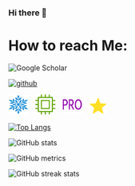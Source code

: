 ### Hi there 👋

# How to reach Me:
![Google Scholar](https://img.shields.io/badge/Google%20Scholar-4285F4?style=for-the-badge&logo=google-scholar&logoColor=white)


[<img src='https://cdn.jsdelivr.net/npm/simple-icons@3.0.1/icons/github.svg' alt='github' height='40'>](https://github.com/DaraSamii)  

<a href='https://archiveprogram.github.com/'><img src='https://raw.githubusercontent.com/acervenky/animated-github-badges/master/assets/acbadge.gif' width='40' height='40'></a> <a href='https://docs.github.com/en/developers'><img src='https://raw.githubusercontent.com/acervenky/animated-github-badges/master/assets/devbadge.gif' width='40' height='40'></a> <a href='https://github.com/pricing'><img src='https://raw.githubusercontent.com/acervenky/animated-github-badges/master/assets/pro.gif' width='40' height='40'></a> <a href='https://stars.github.com/'><img src='https://raw.githubusercontent.com/acervenky/animated-github-badges/master/assets/starbadge.gif' width='35' height='35'></a> 

[![Top Langs](https://github-readme-stats.vercel.app/api/top-langs/?username=DaraSamii)](https://github.com/anuraghazra/github-readme-stats)

![GitHub stats](https://github-readme-stats.vercel.app/api?username=DaraSamii&show_icons=true&count_private=true)  

![GitHub metrics](https://metrics.lecoq.io/DaraSamii)  

![GitHub streak stats](https://streak-stats.demolab.com/?user=DaraSamii)  

